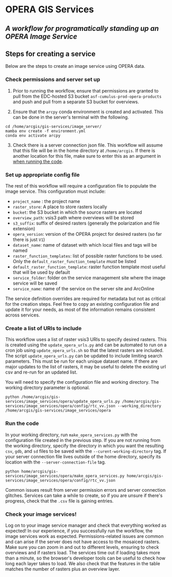 OPERA GIS Services
=========
**_A workflow for programatically standing up an OPERA Image Service_**
-----

## Steps for creating a service
Below are the steps to create an image service using OPERA data. 

### Check permissions and server set up
1. Prior to running the workflow, ensure that permissions are granted to pull from the EDC-hosted S3 bucket `asf-cumulus-prod-opera-products` and push and pull from a separate S3 bucket for overviews. 

2. Ensure that the `arcpy` conda environment is created and activated. This can be done in the server's terminal with the following.
```
cd /home/arcgis/gis-services/image_server/
mamba env create -f environment.yml
conda env activate arcpy
```

3. Check there is a server connection json file. This workflow will assume that this file will be in the home directory at `/home/arcgis`. If there is another location for this file, make sure to enter this as an argument in [when running the code](#Run-the-code).

### Set up appropriate config file
The rest of this workflow will require a configuration file to populate the image service. This configuration must include: 
- `project_name` : the project name
- `raster_store`: A place to store rasters locally 
- `bucket`: the S3 bucket in which the source rasters are located
- `overview_path`: vsis3 path where overviews will be stored
- `s3_suffix`: suffix of desired rasters (generally the polarization and file extension)
- `opera_version`: version of the OPERA project for desired rasters (so far there is just `V1`)
- `dataset_name`: name of dataset with which local files and tags will be named
- `raster_function_templates`: list of possible raster functions to be used. Only the `default_raster_function_template` *must* be listed
- `default_raster_function_template`: raster function template most useful that will be used by default
- `service_folder`: folder on the service management site where the image service will be saved
- `service_name`: name of the service on the server site and ArcOnline

The service definition overrides are required for metadata but not as critical for the creation steps. Feel free to copy an existing configuration file and update it for your needs, as most of the information remains consistent across services.

### Create a list of URIs to include
This workflow uses a list of raster vsis3 URIs to specify desired rasters. This is created using the `update_opera_urls.py` and can be automated to run on a cron job using `update_opera_urls.sh` so that the latest rasters are included. The script `update_opera_urls.py` can be updated to include limiting search parameters. This must be run for each unique dataset name. If there are major updates to the list of rasters, it may be useful to delete the existing url csv and re-run for an updated list.

You will need to specify the configuration file and working directory. The working directory parameter is optional. 
```
python /home/arcgis/gis-services/image_services/opera/update_opera_urls.py /home/arcgis/gis-services/image_services/opera/config/rtc_vv.json --working_directory /home/arcgis/gis-services/image_services/opera
```

### Run the code
In your working directory, run `make_opera_services.py` with the configuration file created in the previous step. If you are not running from the working directory, specify the directory in which you want the resulting `csv`, `gdb`, and `sd` files to be saved with the `--curent-working-directory` tag. If your server connection file lives outside of the home directory, specify its location with the `--server-connection-file` tag. 
```
python home/arcgis/gis-services/image_services/opera/make_opera_services.py home/arcgis/gis-services/image_services/opera/config/rtc_vv.json
```
Common issues result from server permission errors and server connection glitches. Services can take a while to create, so if you are unsure if there's progress, check that the `.csv` file is gaining entries. 

### Check your image services! 
Log on to your image service manager and check that everything worked as expected! 
In our experience, if you successfully run the workflow, the image services work as expected. Permissions-related issues are common and can arise if the server does not have access to the mosaiced rasters. Make sure you can zoom in and out to different levels, ensuring to check overviews and if rasters load. The services time out if loading takes more than a minute, so the browser's developer tools can be useful to check how long each layer takes to load. We also check that the features in the table matches the number of rasters plus an overview layer.
